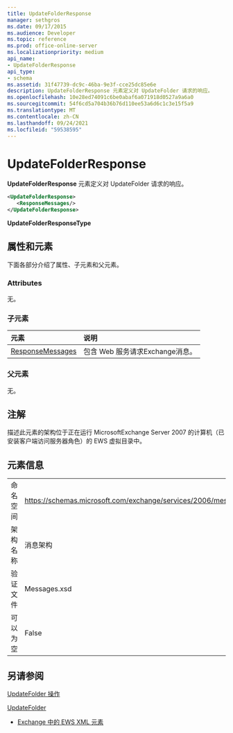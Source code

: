 ```yaml
---
title: UpdateFolderResponse
manager: sethgros
ms.date: 09/17/2015
ms.audience: Developer
ms.topic: reference
ms.prod: office-online-server
ms.localizationpriority: medium
api_name:
- UpdateFolderResponse
api_type:
- schema
ms.assetid: 31f47739-dc9c-46ba-9e3f-cce25dc85e6e
description: UpdateFolderResponse 元素定义对 UpdateFolder 请求的响应。
ms.openlocfilehash: 10e28ed74091c6be0abaf6a071918d0527a9a6a0
ms.sourcegitcommit: 54f6cd5a704b36b76d110ee53a6d6c1c3e15f5a9
ms.translationtype: MT
ms.contentlocale: zh-CN
ms.lasthandoff: 09/24/2021
ms.locfileid: "59538595"
---
```

# <a name="updatefolderresponse"></a>UpdateFolderResponse

**UpdateFolderResponse** 元素定义对 UpdateFolder 请求的响应。 
  
```xml
<UpdateFolderResponse>
   <ResponseMessages/>
</UpdateFolderResponse>
```

 **UpdateFolderResponseType**
## <a name="attributes-and-elements"></a>属性和元素

下面各部分介绍了属性、子元素和父元素。
  
### <a name="attributes"></a>Attributes

无。
  
### <a name="child-elements"></a>子元素

|**元素**|**说明**|
|:-----|:-----|
|[ResponseMessages](responsemessages.md) <br/> |包含 Web 服务请求Exchange消息。  <br/> |
   
### <a name="parent-elements"></a>父元素

无。
  
## <a name="remarks"></a>注解

描述此元素的架构位于正在运行 MicrosoftExchange Server 2007 的计算机（已安装客户端访问服务器角色）的 EWS 虚拟目录中。
  
## <a name="element-information"></a>元素信息

|||
|:-----|:-----|
|命名空间  <br/> |https://schemas.microsoft.com/exchange/services/2006/messages  <br/> |
|架构名称  <br/> |消息架构  <br/> |
|验证文件  <br/> |Messages.xsd  <br/> |
|可以为空  <br/> |False  <br/> |
   
## <a name="see-also"></a>另请参阅



[UpdateFolder 操作](updatefolder-operation.md)
  
[UpdateFolder](updatefolder.md)


- [Exchange 中的 EWS XML 元素](ews-xml-elements-in-exchange.md)

